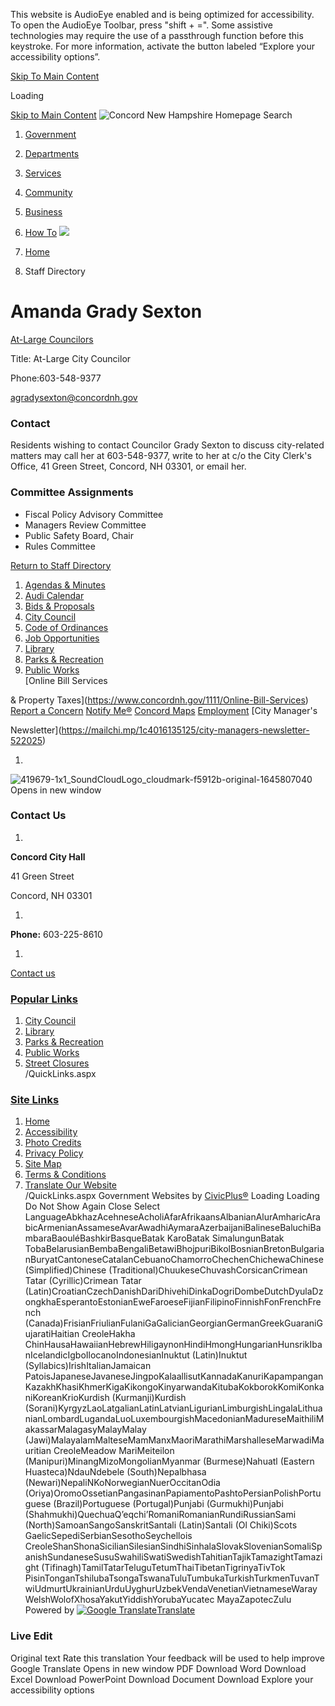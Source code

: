  

This website is AudioEye enabled and is being optimized for accessibility. To open the AudioEye Toolbar, press "shift + =". Some assistive technologies may require the use of a passthrough function before this keystroke. For more information, activate the button labeled “Explore your accessibility options”.

  [Skip To Main Content](https://www.concordnh.gov/directory.aspx?EID=19/)  

Loading

  [Skip to Main Content](https://www.concordnh.gov/directory.aspx?EID=19/)   ![Concord New Hampshire Homepage](images/f8ce2ab4ecda3b94257fd72e5dfec2320ea54aed34a662345357f95dda711e4b.png)  Search 

 1.  [Government](https://www.concordnh.gov/249/Government) 
 1.  [Departments](https://www.concordnh.gov/913/Departments) 
 1.  [Services](https://www.concordnh.gov/290/Services) 
 1.  [Community](https://www.concordnh.gov/140/Community) 
 1.  [Business](https://www.concordnh.gov/94/Business) 
 1.  [How To](https://www.concordnh.gov/161/How-To) 
  ![](images/4d608572397b4a9e3f50cb37ccf528a1c92ecea6599be2917861663961e2d598.jpg)  

 1.  [Home](https://www.concordnh.gov/) 
 1. Staff Directory

# Amanda Grady Sexton

   [At-Large Councilors](https://www.concordnh.gov/Directory.aspx?DID=10) 

Title: At-Large City Councilor

Phone:603-548-9377

 [agradysexton@concordnh.gov](mailto:agradysexton@concordnh.gov)  

###  Contact 

Residents wishing to contact Councilor Grady Sexton to discuss city-related matters may call her at 603-548-9377, write to her at c/o the City Clerk's Office, 41 Green Street, Concord, NH 03301, or email her.

###  Committee Assignments 

 * Fiscal Policy Advisory Committee
 * Managers Review Committee
 * Public Safety Board, Chair    
 * Rules Committee
  

 [Return to Staff Directory](https://www.concordnh.gov/Directory.aspx) 

 1.   [Agendas & Minutes](https://nh-concord2.civicplus.com/250/Agendas-Minutes)  
 1.   [Audi Calendar](https://webtrac.concordnh.gov/wbwsc/webtrac.wsc/search.html?display=Calendar&location=AUDI&module=Event)  
 1.   [Bids & Proposals](https://www.concordnh.gov/1092/Bids-Proposals-Quotations)  
 1.   [City Council](https://www.concordnh.gov/282/City-Council)  
 1.   [Code of Ordinances](https://library.municode.com/nh/concord/codes/code_of_ordinances)  
 1.   [Job Opportunities](https://www.concordnh.gov/569/Employment)  
 1.   [Library](https://www.concordnh.gov/588/Library)  
 1.   [Parks & Recreation](https://www.concordnh.gov/666/Parks-Recreation)  
 1.   [Public Works](https://www.concordnh.gov/491/General-Services-Public-Works)  
  [Online Bill Services

& Property Taxes](https://www.concordnh.gov/1111/Online-Bill-Services)   [Report a Concern](https://www.concordnh.gov/1809/Report-a-Concern)   [Notify Me®](https://www.concordnh.gov/list.aspx)   [Concord Maps](https://www.concordnh.gov/897/Interactive-GIS-Viewer)   [Employment](https://www.governmentjobs.com/careers/concordnh)   [City Manager's

Newsletter](https://mailchi.mp/1c4016135125/city-managers-newsletter-522025)  

 1.    

  ![419679-1x1_SoundCloudLogo_cloudmark-f5912b-original-1645807040 Opens in new window](images/932bd70b9a14b08be5f159166c8f8b89cf4b65a371ca52f5262cb69e302380a3.jpg)  

### Contact Us

 1.    

 __Concord City Hall__    

41 Green Street    

Concord, NH 03301   

 1.    

 __Phone:__ 603-225-8610   

 1.    

 [Contact us](https://www.concordnh.gov/directory.aspx)    

###  [Popular Links](https://www.concordnh.gov/QuickLinks.aspx?CID=182) 

 1.  [City Council](https://nh-concord2.civicplus.com/282/City-Council)  
 1.  [Library](https://nh-concord2.civicplus.com/588)  
 1.  [Parks & Recreation](https://nh-concord2.civicplus.com/666/Parks-Recreation)  
 1.  [Public Works](https://nh-concord2.civicplus.com/491/General-Services-Public-Works)  
 1.  [Street Closures](https://www.concordnh.gov/calendar.aspx?CID=22)  
 /QuickLinks.aspx 

###  [Site Links](https://www.concordnh.gov/QuickLinks.aspx?CID=184) 

 1.  [Home](https://www.concordnh.gov/)  
 1.  [Accessibility](https://www.concordnh.gov/accessibility)  
 1.  [Photo Credits](https://www.concordnh.gov/2026/Photo-Credits)  
 1.  [Privacy Policy](https://www.concordnh.gov/1932/20833/Privacy-Policy)  
 1.  [Site Map](https://www.concordnh.gov/sitemap)  
 1.  [Terms & Conditions](https://www.concordnh.gov/)  
 1.  [Translate Our Website](https://concordnh-gov.translate.goog/?_x_tr_sch=http&_x_tr_sl=auto&_x_tr_tl=es&_x_tr_hl=en-US)  
 /QuickLinks.aspx Government Websites by [CivicPlus®](https://connect.civicplus.com/referral)  Loading Loading Do Not Show Again Close Select LanguageAbkhazAcehneseAcholiAfarAfrikaansAlbanianAlurAmharicArabicArmenianAssameseAvarAwadhiAymaraAzerbaijaniBalineseBaluchiBambaraBaouléBashkirBasqueBatak KaroBatak SimalungunBatak TobaBelarusianBembaBengaliBetawiBhojpuriBikolBosnianBretonBulgarianBuryatCantoneseCatalanCebuanoChamorroChechenChichewaChinese (Simplified)Chinese (Traditional)ChuukeseChuvashCorsicanCrimean Tatar (Cyrillic)Crimean Tatar (Latin)CroatianCzechDanishDariDhivehiDinkaDogriDombeDutchDyulaDzongkhaEsperantoEstonianEweFaroeseFijianFilipinoFinnishFonFrenchFrench (Canada)FrisianFriulianFulaniGaGalicianGeorgianGermanGreekGuaraniGujaratiHaitian CreoleHakha ChinHausaHawaiianHebrewHiligaynonHindiHmongHungarianHunsrikIbanIcelandicIgboIlocanoIndonesianInuktut (Latin)Inuktut (Syllabics)IrishItalianJamaican PatoisJapaneseJavaneseJingpoKalaallisutKannadaKanuriKapampanganKazakhKhasiKhmerKigaKikongoKinyarwandaKitubaKokborokKomiKonkaniKoreanKrioKurdish (Kurmanji)Kurdish (Sorani)KyrgyzLaoLatgalianLatinLatvianLigurianLimburgishLingalaLithuanianLombardLugandaLuoLuxembourgishMacedonianMadureseMaithiliMakassarMalagasyMalayMalay (Jawi)MalayalamMalteseMamManxMaoriMarathiMarshalleseMarwadiMauritian CreoleMeadow MariMeiteilon (Manipuri)MinangMizoMongolianMyanmar (Burmese)Nahuatl (Eastern Huasteca)NdauNdebele (South)Nepalbhasa (Newari)NepaliNKoNorwegianNuerOccitanOdia (Oriya)OromoOssetianPangasinanPapiamentoPashtoPersianPolishPortuguese (Brazil)Portuguese (Portugal)Punjabi (Gurmukhi)Punjabi (Shahmukhi)QuechuaQʼeqchiʼRomaniRomanianRundiRussianSami (North)SamoanSangoSanskritSantali (Latin)Santali (Ol Chiki)Scots GaelicSepediSerbianSesothoSeychellois CreoleShanShonaSicilianSilesianSindhiSinhalaSlovakSlovenianSomaliSpanishSundaneseSusuSwahiliSwatiSwedishTahitianTajikTamazightTamazight (Tifinagh)TamilTatarTeluguTetumThaiTibetanTigrinyaTivTok PisinTonganTshilubaTsongaTswanaTuluTumbukaTurkishTurkmenTuvanTwiUdmurtUkrainianUrduUyghurUzbekVendaVenetianVietnameseWarayWelshWolofXhosaYakutYiddishYorubaYucatec MayaZapotecZulu Powered by  [![Google Translate](images/3f3f3a8d0882c4edd13c1755632554f3042dd0f45af91da1e753b94d76c2513f.png)Translate](https://translate.google.com/)  

### Live Edit

 Original text Rate this translation Your feedback will be used to help improve Google Translate Opens in new window PDF Download Word Download Excel Download PowerPoint Download Document Download Explore your accessibility options 